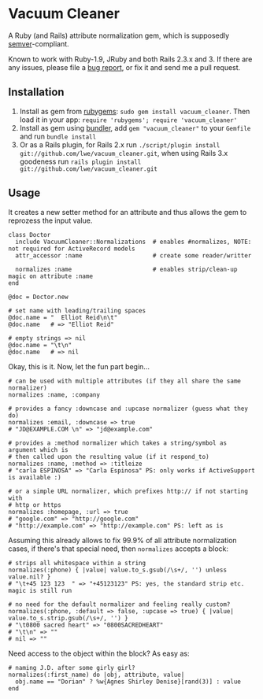 Vacuum Cleaner
==============

A Ruby (and Rails) attribute normalization gem, which is supposedly [semver](http://semver.org/)-compliant.

Known to work with Ruby-1.9, JRuby and both Rails 2.3.x and 3. If there are any issues, please file a
[bug report](http://github.com/lwe/vacuum_cleaner/issues), or fix it and send me a pull request.

Installation
------------

1. Install as gem from [rubygems](http://rubygems.org/gems/vacuum_cleaner): `sudo gem install vacuum_cleaner`.
   Then load it in your app: `require 'rubygems'; require 'vacuum_cleaner'`      
2. Install as gem using [bundler](http://github.com/carlhuda/bundler), add `gem "vacuum_cleaner"` to your
   `Gemfile` and run `bundle install`
3. Or as a Rails plugin, for Rails 2.x run `./script/plugin install git://github.com/lwe/vacuum_cleaner.git`, when using Rails 3.x
   goodeness run `rails plugin install git://github.com/lwe/vacuum_cleaner.git`

Usage
-----

It creates a new setter method for an attribute and thus allows the gem to reprozess the input value.

    class Doctor
      include VacuumCleaner::Normalizations  # enables #normalizes, NOTE: not required for ActiveRecord models
      attr_accessor :name                    # create some reader/writter
      
      normalizes :name                       # enables strip/clean-up magic on attribute :name
    end
    
    @doc = Doctor.new
    
    # set name with leading/trailing spaces
    @doc.name = "  Elliot Reid\n\t"
    @doc.name   # => "Elliot Reid"
    
    # empty strings => nil
    @doc.name = "\t\n"
    @doc.name   # => nil

Okay, this is it. Now, let the fun part begin...

    # can be used with multiple attributes (if they all share the same normalizer)
    normalizes :name, :company
    
    # provides a fancy :downcase and :upcase normalizer (guess what they do)
    normalizes :email, :downcase => true
    # "JD@EXAMPLE.COM \n" => "jd@example.com"
    
    # provides a :method normalizer which takes a string/symbol as argument which is
    # then called upon the resulting value (if it respond_to)
    normalizes :name, :method => :titleize
    # "carla ESPINOSA" => "Carla Espinosa" PS: only works if ActiveSupport is available :)
    
    # or a simple URL normalizer, which prefixes http:// if not starting with
    # http or https
    normalizes :homepage, :url => true
    # "google.com" => "http://google.com"
    # "http://example.com" => "http://example.com" PS: left as is
    
Assuming this already allows to fix 99.9% of all attribute normalization cases, if there's
that special need, then `normalizes` accepts a block:

    # strips all whitespace within a string
    normalizes(:phone) { |value| value.to_s.gsub(/\s+/, '') unless value.nil? }    
    # "\t+45 123 123  " => "+45123123" PS: yes, the standard strip etc. magic is still run
    
    # no need for the default normalizer and feeling really custom?
    normalizes(:phone, :default => false, :upcase => true) { |value| value.to_s.strip.gsub(/\s+/, '') }
    # "\t0800 sacred heart" => "0800SACREDHEART"
    # "\t\n" => ""
    # nil => ""
    
Need access to the object within the block? As easy as:

    # naming J.D. after some girly girl?
    normalizes(:first_name) do |obj, attribute, value|
      obj.name == "Dorian" ? %w{Agnes Shirley Denise}[rand(3)] : value
    end
